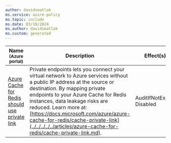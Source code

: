 ```yaml
---
author: davidsmatlak
ms.service: azure-policy
ms.topic: include
ms.date: 03/18/2024
ms.author: davidsmatlak
ms.custom: generated
---
```


|Name<br /><sub>(Azure portal)</sub> |Description |Effect(s) |Version<br /><sub>(GitHub)</sub> |
|---|---|---|---|
|[Azure Cache for Redis should use private link](https://portal.azure.com/#blade/Microsoft_Azure_Policy/PolicyDetailBlade/definitionId/%2Fproviders%2FMicrosoft.Authorization%2FpolicyDefinitions%2F7803067c-7d34-46e3-8c79-0ca68fc4036d) |Private endpoints lets you connect your virtual network to Azure services without a public IP address at the source or destination. By mapping private endpoints to your Azure Cache for Redis instances, data leakage risks are reduced. Learn more at: [https://docs.microsoft.com/azure/azure-cache-for-redis/cache-private-link](../../../../../articles/azure-cache-for-redis/cache-private-link.md). |AuditIfNotExists, Disabled |[1.0.0](https://github.com/Azure/azure-policy/blob/master/built-in-policies/policyDefinitions/Cache/RedisCache_PrivateEndpoint_AINE.json) |
